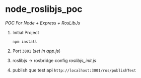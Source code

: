 # node_roslibjs_poc

*POC For Node + Express + RosLibJs*

1. Initial Project

   ```npm install```
2. Port `3001` (*set in app.js*)

3. roslibjs -> rosbridge config *roslibjs_init.js*

4. publish que test api ```http://localhost:3001/ros/publishTest```   

